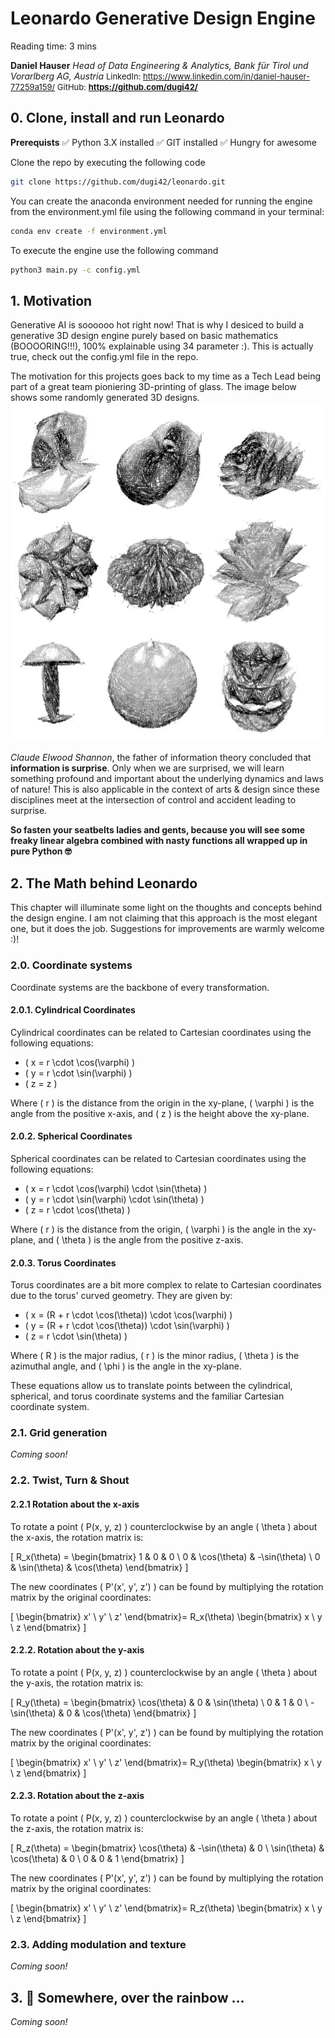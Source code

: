 # Leonardo Generative Design Engine
Reading time: 3 mins

**Daniel Hauser**
*Head of Data Engineering & Analytics, Bank für Tirol und Vorarlberg AG, Austria*
<span style="font-size:small;">
LinkedIn: https://www.linkedin.com/in/daniel-hauser-77259a159/
GitHub: **https://github.com/dugi42/**
</span>

## 0. Clone, install and run Leonardo

**Prerequists**
✅ Python 3.X installed
✅ GIT installed
✅ Hungry for awesome 

Clone the repo by executing the following code
```bash
git clone https://github.com/dugi42/leonardo.git
```

 You can create the anaconda environment needed for running the engine from the environment.yml file using the following command in your terminal:
```bash
conda env create -f environment.yml
```

To execute the engine use the following command 
```bash
python3 main.py -c config.yml
```

## 1. Motivation
Generative AI is soooooo hot right now! That is why I desiced to build a generative 3D design engine purely based on basic mathematics (BOOOORING!!!), 100% explainable using 34 parameter :). This is actually true, check out the config.yml file in the repo.

The motivation for this projects goes back to my time as a Tech Lead being part of a great team pioniering 3D-printing of glass. The image below shows some randomly generated 3D designs.
![Alt text](imgs/image02.jpg)

*Claude Elwood Shannon*, the father of information theory concluded that **information is surprise**. Only when we are surprised, we will learn something profound and important about the underlying dynamics and laws of nature! This is also applicable in the context of arts & design since these disciplines meet at the intersection of control and accident leading to surprise.

**So fasten your seatbelts ladies and gents, because you will see some freaky linear algebra combined with nasty functions all wrapped up in pure Python 🤓**

## 2. The Math behind Leonardo

This chapter will illuminate some light on the thoughts and concepts behind the design engine. I am not claiming that this approach is the most elegant one, but it does the job. Suggestions for improvements are warmly welcome :)!

### 2.0. Coordinate systems
Coordinate systems are the backbone of every transformation. 

#### 2.0.1. Cylindrical Coordinates

Cylindrical coordinates can be related to Cartesian coordinates using the following equations:

- \( x = r \cdot \cos(\varphi) \)
- \( y = r \cdot \sin(\varphi) \)
- \( z = z \)

Where \( r \) is the distance from the origin in the xy-plane, \( \varphi \) is the angle from the positive x-axis, and \( z \) is the height above the xy-plane.

#### 2.0.2. Spherical Coordinates

Spherical coordinates can be related to Cartesian coordinates using the following equations:

- \( x = r \cdot \cos(\varphi) \cdot \sin(\theta) \)
- \( y = r \cdot \sin(\varphi) \cdot \sin(\theta) \)
- \( z = r \cdot \cos(\theta) \)

Where \( r \) is the distance from the origin, \( \varphi \) is the angle in the xy-plane, and \( \theta \) is the angle from the positive z-axis.

#### 2.0.3. Torus Coordinates

Torus coordinates are a bit more complex to relate to Cartesian coordinates due to the torus' curved geometry. They are given by:

- \( x = (R + r \cdot \cos(\theta)) \cdot \cos(\varphi) \)
- \( y = (R + r \cdot \cos(\theta)) \cdot \sin(\varphi) \)
- \( z = r \cdot \sin(\theta) \)

Where \( R \) is the major radius, \( r \) is the minor radius, \( \theta \) is the azimuthal angle, and \( \phi \) is the angle in the xy-plane.

These equations allow us to translate points between the cylindrical, spherical, and torus coordinate systems and the familiar Cartesian coordinate system.


### 2.1. Grid generation

*Coming soon!*

### 2.2. Twist, Turn & Shout

#### 2.2.1 Rotation about the x-axis

To rotate a point \( P(x, y, z) \) counterclockwise by an angle \( \theta \) about the x-axis, the rotation matrix is:

\[
R_x(\theta) = 
\begin{bmatrix}
    1 & 0 & 0 \\
    0 & \cos(\theta) & -\sin(\theta) \\
    0 & \sin(\theta) & \cos(\theta)
\end{bmatrix}
\]

The new coordinates \( P'(x', y', z') \) can be found by multiplying the rotation matrix by the original coordinates:

\[
\begin{bmatrix}
    x' \\
    y' \\
    z'
\end{bmatrix}=
R_x(\theta)
\begin{bmatrix}
    x \\
    y \\
    z
\end{bmatrix}
\]

#### 2.2.2. Rotation about the y-axis

To rotate a point \( P(x, y, z) \) counterclockwise by an angle \( \theta \) about the y-axis, the rotation matrix is:

\[
R_y(\theta) = 
\begin{bmatrix}
    \cos(\theta) & 0 & \sin(\theta) \\
    0 & 1 & 0 \\
    -\sin(\theta) & 0 & \cos(\theta)
\end{bmatrix}
\]

The new coordinates \( P'(x', y', z') \) can be found by multiplying the rotation matrix by the original coordinates:

\[
\begin{bmatrix}
    x' \\
    y' \\
    z'
\end{bmatrix}=
R_y(\theta)
\begin{bmatrix}
    x \\
    y \\
    z
\end{bmatrix}
\]

#### 2.2.3. Rotation about the z-axis

To rotate a point \( P(x, y, z) \) counterclockwise by an angle \( \theta \) about the z-axis, the rotation matrix is:

\[
R_z(\theta) = 
\begin{bmatrix}
    \cos(\theta) & -\sin(\theta) & 0 \\
    \sin(\theta) & \cos(\theta) & 0 \\
    0 & 0 & 1
\end{bmatrix}
\]

The new coordinates \( P'(x', y', z') \) can be found by multiplying the rotation matrix by the original coordinates:

\[
\begin{bmatrix}
    x' \\
    y' \\
    z'
\end{bmatrix}=
R_z(\theta)
\begin{bmatrix}
    x \\
    y \\
    z
\end{bmatrix}
\]


### 2.3. Adding modulation and texture

*Coming soon!*




## 3. 🌈 Somewhere, over the rainbow ...
 
*Coming soon!*



